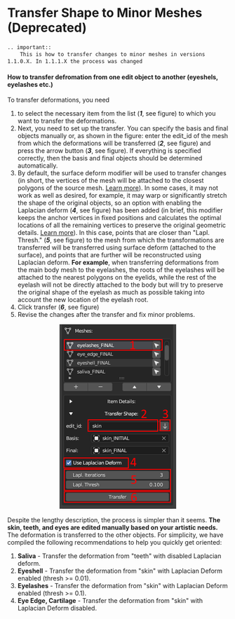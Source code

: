 # Transfer Shape to Minor Meshes (Deprecated)

```eval_rst
.. important::
    This is how to transfer changes to minor meshes in versions 1.1.0.X. In 1.1.1.X the process was changed
```

#### How to transfer defromation from one edit object to another (eyeshels, eyelashes etc.)
To transfer deformations, you need 
1. to select the necessary item from the list (_**1**_, see figure) to which you want to transfer the deformations. 
2. Next, you need to set up the transfer. You can specify the basis and final objects manually or, as shown in the figure: enter the edit_id of the mesh from which the deformations will be transferred (_**2**_, see figure) and press the arrow button (_**3**_, see figure). If everything is specified correctly, then the basis and final objects should be determined automatically.
3. By default, the surface deform modifier will be used to transfer changes (in short, the vertices of the mesh will be attached to the closest polygons of the source mesh. [Learn more](https://docs.blender.org/manual/en/latest/modeling/modifiers/deform/surface_deform.html)). In some cases, it may not work as well as desired, for example, it may warp or significantly stretch the shape of the original objects, so an option with enabling the Laplacian deform (_**4**_, see figure) has been added (in brief, this modifier keeps the anchor vertices in fixed positions and calculates the optimal locations of all the remaining vertices to preserve the original geometric details. [Learn more](https://docs.blender.org/manual/en/latest/modeling/modifiers/deform/laplacian_deform.html)). In this case, points that are closer than "Lapl. Thresh." (_**5**_, see figure) to the mesh from which the transformations are transferred will be transferred using surface deform (attached to the surface), and points that are further will be reconstructed using Laplacian deform. **For example**, when transferring deformations from the main body mesh to the eyelashes, the roots of the eyelashes will be attached to the nearest polygons on the eyelids, while the rest of the eyelash will not be directly attached to the body but will try to preserve the original shape of the eyelash as much as possible taking into account the new location of the eyelash root.
4. Click transfer (_**6**_, see figure)
5. Revise the changes after the transfer and fix minor problems.

<a href="./images/transfer_edit_shape.png">
  <p align="center">
    <img src="./images/transfer_edit_shape.png"/>
  </p>
</a>

Despite the lengthy description, the process is simpler than it seems. **The skin, teeth, and eyes are edited manually based on your artistic needs.** The deformation is transferred to the other objects. For simplicity, we have compiled the following recommendations to help you quickly get oriented:

1. **Saliva** - Transfer the deformation from "teeth" with disabled Laplacian deform.
2. **Eyeshell** - Transfer the deformation from "skin" with Laplacian Deform enabled (thresh >= 0.01).
3. **Eyelashes** - Transfer the deformation from "skin" with Laplacian Deform enabled (thresh >= 0.1).
4. **Eye Edge, Cartilage** - Transfer the deformation from "skin" with Laplacian Deform disabled.
